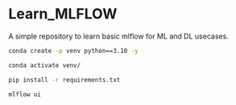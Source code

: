 # Learn_MLFLOW
A simple repository to learn basic mlflow for ML and DL usecases.


```bash
conda create -p venv python==3.10 -y
```

```bash
conda activate venv/
```

```bash
pip install -r requirements.txt
```

```bash
mlflow ui
```
